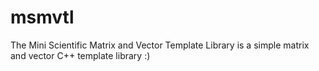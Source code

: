 # msmvtl
The Mini Scientific Matrix and Vector Template Library is a simple matrix and vector C++ template library :)

